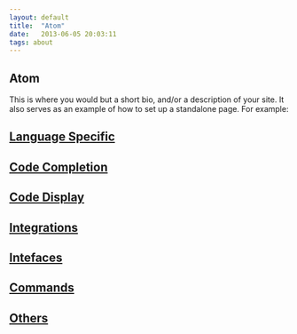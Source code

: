 ```yaml
---
layout: default
title:  "Atom"
date:   2013-06-05 20:03:11
tags: about
---
```


## Atom
This is where you would but a short bio, and/or a description of your site. It also serves as an example of how to set up a standalone page. For example:


## [Language Specific](../../atom/language)

## [Code Completion](../../atom/completion)

## [Code Display](../../atom/code_display)

## [Integrations](../../atom/integrations)

## [Intefaces](../../atom/interface)

## [Commands](../../atom/commands)

## [Others](../../atom/other)
